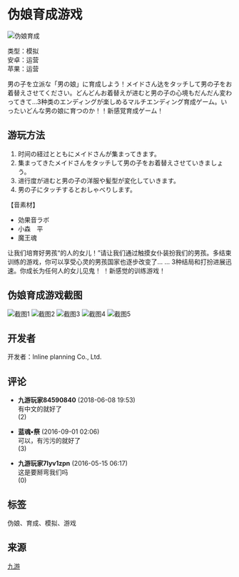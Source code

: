 # 伪娘育成游戏

![伪娘育成](https://media.9game.cn/gamebase/20230729/12/12/c10e4097d51a4f12a7fd239b360fd2da.jpg?x-oss-process=image/resize,w_120,m_lfit)

类型：模拟  
安卓：运营  
苹果：运营  

男の子を立派な「男の娘」に育成しよう！メイドさん达をタッチして男の子をお着替えさせてください。どんどんお着替えが进むと男の子の心境もだんだん変わってきて…3种类のエンディングが楽しめるマルチエンディング育成ゲーム。いったいどんな男の娘に育つのか！！新感覚育成ゲーム！ 

## 游玩方法
1. 时间の経过とともにメイドさんが集まってきます。
2. 集まってきたメイドさんをタッチして男の子をお着替えさせていきましょう。
3. 进行度が进むと男の子の洋服や髪型が変化していきます。
4. 男の子にタッチするとおしゃべりします。

【音素材】
- 効果音ラボ
- 小森　平
- 魔王魂

让我们培育好男孩“的人的女儿！”请让我们通过触摸女仆装扮我们的男孩。多结束训练的游戏，你可以享受心灵的男孩国家也逐步改变了... ... 3种结局和打扮进展迅速。你成长为任何人的女儿见鬼！ ！新感觉的训练游戏！ 

## 伪娘育成游戏截图
![截图1](http://image.game.uc.cn/2016/5/9/13126581_.jpg) 
![截图2](http://image.game.uc.cn/2016/5/9/13126580_.jpg) 
![截图3](http://image.game.uc.cn/2016/5/9/13126579_.jpg) 
![截图4](http://image.game.uc.cn/2016/5/9/13126578_.jpg) 
![截图5](http://image.game.uc.cn/2016/5/9/13126577_.jpg) 

## 开发者
开发者：Inline planning Co., Ltd.

## 评论
- **九游玩家84590840** (2018-06-08 19:53)  
    有中文的就好了  
    (2)

- **蓝魂•祭** (2016-09-01 02:06)  
    可以，有污污的就好了  
    (3)

- **九游玩家7lyv1zpn** (2016-05-15 06:17)  
    这是要掰弯我们吗  
    (0)

## 标签
伪娘、育成、模拟、游戏

## 来源
[九游](https://www.9game.cn/wnyc/)